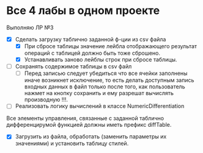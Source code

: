 # Все 4 лабы в одном проекте

Выполняю ЛР №3
- [x] Сделать загрузку таблично заданной ф-ции из csv файла
  - [x] При сбросе таблицы значение лейбла отображающего результат операций с таблицей должно быть тоже сброшено.
  - [x] Устанавливать заново лейблы строк при сбросе таблицы.

- [ ] Сохранять содержимое таблицы в csv файл
  - [ ] Перед записью следует убедиться что все ячейки заполнены иначе возникнет исключение, то есть делать доступным запись входных данных в файл только после того, как пользователь нажмет на кнопку сохранить и ему разрешат вычислять производную !!!.

- [ ] Реализовать логику вычислений в классе NumericDifferentiation

Все элементы управления, связанные с заданной таблично дифференцирумой функцией должны иметь префикс diffTable. 

- [x] Загрузить из файла, обработать (заменить параметры их значениями) и установить таблицу стилей.

   
